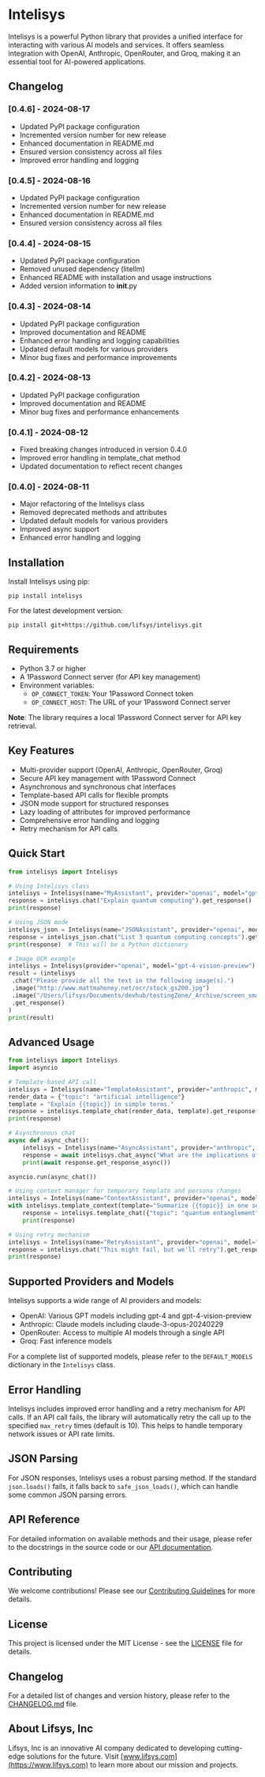 # Intelisys

Intelisys is a powerful Python library that provides a unified interface for interacting with various AI models and services. It offers seamless integration with OpenAI, Anthropic, OpenRouter, and Groq, making it an essential tool for AI-powered applications.

## Changelog

### [0.4.6] - 2024-08-17
- Updated PyPI package configuration
- Incremented version number for new release
- Enhanced documentation in README.md
- Ensured version consistency across all files
- Improved error handling and logging

### [0.4.5] - 2024-08-16
- Updated PyPI package configuration
- Incremented version number for new release
- Enhanced documentation in README.md
- Ensured version consistency across all files

### [0.4.4] - 2024-08-15
- Updated PyPI package configuration
- Removed unused dependency (litellm)
- Enhanced README with installation and usage instructions
- Added version information to __init__.py

### [0.4.3] - 2024-08-14
- Updated PyPI package configuration
- Improved documentation and README
- Enhanced error handling and logging capabilities
- Updated default models for various providers
- Minor bug fixes and performance improvements

### [0.4.2] - 2024-08-13
- Updated PyPI package configuration
- Improved documentation and README
- Minor bug fixes and performance enhancements

### [0.4.1] - 2024-08-12
- Fixed breaking changes introduced in version 0.4.0
- Improved error handling in template_chat method
- Updated documentation to reflect recent changes

### [0.4.0] - 2024-08-11
- Major refactoring of the Intelisys class
- Removed deprecated methods and attributes
- Updated default models for various providers
- Improved async support
- Enhanced error handling and logging

## Installation

Install Intelisys using pip:

```
pip install intelisys
```

For the latest development version:

```
pip install git+https://github.com/lifsys/intelisys.git
```

## Requirements

- Python 3.7 or higher
- A 1Password Connect server (for API key management)
- Environment variables:
  - `OP_CONNECT_TOKEN`: Your 1Password Connect token
  - `OP_CONNECT_HOST`: The URL of your 1Password Connect server

**Note**: The library requires a local 1Password Connect server for API key retrieval.

## Key Features

- Multi-provider support (OpenAI, Anthropic, OpenRouter, Groq)
- Secure API key management with 1Password Connect
- Asynchronous and synchronous chat interfaces
- Template-based API calls for flexible prompts
- JSON mode support for structured responses
- Lazy loading of attributes for improved performance
- Comprehensive error handling and logging
- Retry mechanism for API calls

## Quick Start

```python
from intelisys import Intelisys

# Using Intelisys class
intelisys = Intelisys(name="MyAssistant", provider="openai", model="gpt-4")
response = intelisys.chat("Explain quantum computing").get_response()
print(response)

# Using JSON mode
intelisys_json = Intelisys(name="JSONAssistant", provider="openai", model="gpt-4", json_mode=True)
response = intelisys_json.chat("List 3 quantum computing concepts").get_response()
print(response)  # This will be a Python dictionary

# Image OCR example
intelisys = Intelisys(provider="openai", model="gpt-4-vision-preview")
result = (intelisys
 .chat("Please provide all the text in the following image(s).")
 .image("http://www.mattmahoney.net/ocr/stock_gs200.jpg")
 .image("/Users/lifsys/Documents/devhub/testingZone/_Archive/screen_small-2.png")
 .get_response()
)
print(result)
```

## Advanced Usage

```python
from intelisys import Intelisys
import asyncio

# Template-based API call
intelisys = Intelisys(name="TemplateAssistant", provider="anthropic", model="claude-3-opus-20240229")
render_data = {"topic": "artificial intelligence"}
template = "Explain {{topic}} in simple terms."
response = intelisys.template_chat(render_data, template).get_response()
print(response)

# Asynchronous chat
async def async_chat():
    intelisys = Intelisys(name="AsyncAssistant", provider="anthropic", model="claude-3-opus-20240229")
    response = await intelisys.chat_async("What are the implications of AGI?")
    print(await response.get_response_async())

asyncio.run(async_chat())

# Using context manager for temporary template and persona changes
intelisys = Intelisys(name="ContextAssistant", provider="openai", model="gpt-4")
with intelisys.template_context(template="Summarize {{topic}} in one sentence.", persona="You are a concise summarizer."):
    response = intelisys.template_chat({"topic": "quantum entanglement"}).get_response()
    print(response)

# Using retry mechanism
intelisys = Intelisys(name="RetryAssistant", provider="openai", model="gpt-4", max_retry=5)
response = intelisys.chat("This might fail, but we'll retry").get_response()
print(response)
```

## Supported Providers and Models

Intelisys supports a wide range of AI providers and models:

- OpenAI: Various GPT models including gpt-4 and gpt-4-vision-preview
- Anthropic: Claude models including claude-3-opus-20240229
- OpenRouter: Access to multiple AI models through a single API
- Groq: Fast inference models

For a complete list of supported models, please refer to the `DEFAULT_MODELS` dictionary in the `Intelisys` class.

## Error Handling

Intelisys includes improved error handling and a retry mechanism for API calls. If an API call fails, the library will automatically retry the call up to the specified `max_retry` times (default is 10). This helps to handle temporary network issues or API rate limits.

## JSON Parsing

For JSON responses, Intelisys uses a robust parsing method. If the standard `json.loads()` fails, it falls back to `safe_json_loads()`, which can handle some common JSON parsing errors.

## API Reference

For detailed information on available methods and their usage, please refer to the docstrings in the source code or our [API documentation](https://intelisys.readthedocs.io/).

## Contributing

We welcome contributions! Please see our [Contributing Guidelines](CONTRIBUTING.md) for more details.

## License

This project is licensed under the MIT License - see the [LICENSE](LICENSE) file for details.

## Changelog

For a detailed list of changes and version history, please refer to the [CHANGELOG.md](https://github.com/lifsys/intelisys/blob/main/CHANGELOG.md) file.

## About Lifsys, Inc

Lifsys, Inc is an innovative AI company dedicated to developing cutting-edge solutions for the future. Visit [www.lifsys.com](https://www.lifsys.com) to learn more about our mission and projects.
